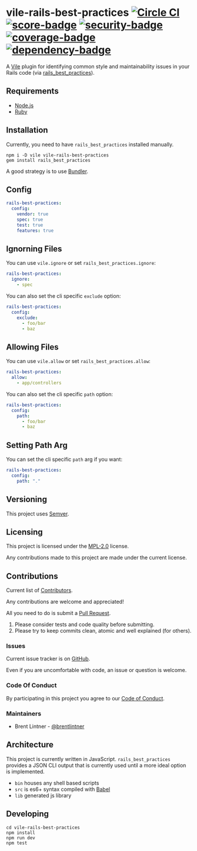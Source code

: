 # vile-rails-best-practices [![Circle CI](https://circleci.com/gh/forthright/vile-rails-best-practices.svg?style=shield&circle-token=fd1583c63da595c1c2dc380fe0118229c2f521ba)](https://circleci.com/gh/forthright/vile-rails-best-practices) [![score-badge](https://vile.io/api/v0/projects/vile-rails-best-practices/badges/score?token=USryyHar5xQs7cBjNUdZ)](https://vile.io/~brentlintner/vile-rails-best-practices) [![security-badge](https://vile.io/api/v0/projects/vile-rails-best-practices/badges/security?token=USryyHar5xQs7cBjNUdZ)](https://vile.io/~brentlintner/vile-rails-best-practices) [![coverage-badge](https://vile.io/api/v0/projects/vile-rails-best-practices/badges/coverage?token=USryyHar5xQs7cBjNUdZ)](https://vile.io/~brentlintner/vile-rails-best-practices) [![dependency-badge](https://vile.io/api/v0/projects/vile-rails-best-practices/badges/dependency?token=USryyHar5xQs7cBjNUdZ)](https://vile.io/~brentlintner/vile-rails-best-practices)

A [Vile](https://vile.io) plugin for identifying common style and
maintainability issues in your Rails code (via [rails_best_practices](https://github.com/railsbp/rails_best_practices)).

## Requirements

- [Node.js](http://nodejs.org)
- [Ruby](http://ruby-lang.org)

## Installation

Currently, you need to have `rails_best_practices` installed manually.

    npm i -D vile vile-rails-best-practices
    gem install rails_best_practices

A good strategy is to use [Bundler](http://bundler.io).

## Config

```yaml
rails-best-practices:
  config:
    vendor: true
    spec: true
    test: true
    features: true
```

## Ignorning Files

You can use `vile.ignore` or set `rails_best_practices.ignore`:

```yaml
rails-best-practices:
  ignore:
    - spec
```

You can also set the cli specific `exclude` option:

```yaml
rails-best-practices:
  config:
    exclude:
      - foo/bar
      - baz
```

## Allowing Files

You can use `vile.allow` or set `rails_best_practices.allow`:

```yaml
rails-best-practices:
  allow:
    - app/controllers
```

You can also set the cli specific `path` option:

```yaml
rails-best-practices:
  config:
    path:
      - foo/bar
      - baz
```

## Setting Path Arg

You can set the cli specific `path` arg if you want:
```yaml
rails-best-practices:
  config:
    path: "."
```

## Versioning

This project uses [Semver](http://semver.org).

## Licensing

This project is licensed under the [MPL-2.0](LICENSE) license.

Any contributions made to this project are made under the current license.

## Contributions

Current list of [Contributors](https://github.com/forthright/vile-rails-best-practices/graphs/contributors).

Any contributions are welcome and appreciated!

All you need to do is submit a [Pull Request](https://github.com/forthright/vile-rails-best-practices/pulls).

1. Please consider tests and code quality before submitting.
2. Please try to keep commits clean, atomic and well explained (for others).

### Issues

Current issue tracker is on [GitHub](https://github.com/forthright/vile-rails-best-practices/issues).

Even if you are uncomfortable with code, an issue or question is welcome.

### Code Of Conduct

By participating in this project you agree to our [Code of Conduct](CODE_OF_CONDUCT.md).

### Maintainers

- Brent Lintner - [@brentlintner](http://github.com/brentlintner)

## Architecture

This project is currently written in JavaScript. `rails_best_practices` provides
a JSON CLI output that is currently used until a more ideal option is implemented.

- `bin` houses any shell based scripts
- `src` is es6+ syntax compiled with [Babel](https://babeljs.io)
- `lib` generated js library

## Developing

    cd vile-rails-best-practices
    npm install
    npm run dev
    npm test
